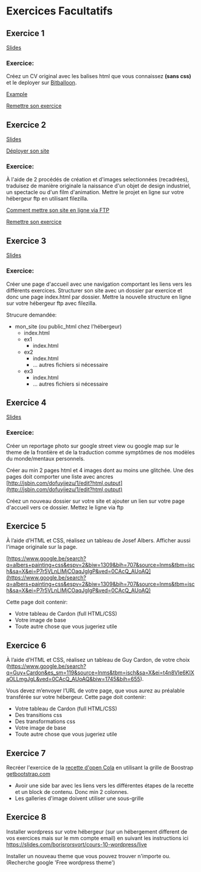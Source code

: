 # Exercices Facultatifs

<!-- toc -->

## Exercice 1

[Slides](https://docs.google.com/presentation/d/1Ss2l4AlbLP3pOHgJIkCUShRtTSmHQoZQBGmlu1jvaFY/edit?usp=sharing)

### Exercice:

Créez un CV original avec les balises html que vous connaissez **(sans css)** et le deployer sur [Bitballoon](https://www.bitballoon.com/).

[Example](http://president-elizabeth-51570.bitballoon.com/)

[Remettre son exercice](https://goo.gl/forms/xl4vmTG0w96paWqm1)

## Exercice 2

[Slides](https://docs.google.com/presentation/d/1MrgUFbuhDSJvPqFEvbtFmWb6ELrYmDl5KRDlN-1Un8k/edit?usp=sharing)

[Déployer son site](https://github.com/lacensav/cours_web_2e/wiki/Comment-d%C3%A9ployer-son-site)

### Exercice:

À l'aide de 2 procédés de création et d'images selectionnées (recadrées), traduisez de manière originale la naissance d'un objet de design industriel, un spectacle ou d'un film d'animation.
Mettre le projet en ligne sur votre hébergeur ftp en utilisant filezilla.

[Comment mettre son site en ligne via FTP](https://docs.google.com/presentation/d/1_yGlePYkx3tn45sPwZ9-kUQjieYe1l8hJ5DaT8GOWGI/edit?usp=sharing)

[Remettre son exercice](https://goo.gl/forms/JhwhyiYyvAEuzg9T2)

## Exercice 3

[Slides](https://docs.google.com/presentation/d/1kcoojJtHYecbjGLjowV6HTHbZ4oSejydXnfrC0zYM90/edit?usp=sharing)

### Exercice:

Créer une page d'accueil avec une navigation comportant les liens vers les différents exercices.
Structurer son site avec un dossier par exercice et donc une page index.html par dossier.
Mettre la nouvelle structure en ligne sur votre hébergeur ftp avec filezilla.

Strucure demandée:

* mon_site (ou public_html chez l'hébergeur)
  * index.html
  * ex1
    * index.html
  * ex2
    * index.html
    * ... autres fichiers si nécessaire
  * ex3
    * index.html
    * ... autres fichiers si nécessaire

## Exercice 4

[Slides](https://docs.google.com/presentation/d/1i2fhLUkv01M2BuLt1l2tW1W4TDFsAWUFwZEq91ji98I/edit?usp=sharing)

### Exercice:

Créer un reportage photo sur google street view ou google map sur le theme de la frontière et de la traduction comme symptômes de nos modèles du monde/mentaux personnels.

Créer au min 2 pages html et 4 images dont au moins une glitchée. Une des pages doit comporter une liste avec ancres [http://jsbin.com/dofuyijezu/1/edit?html,output](http://jsbin.com/dofuyijezu/1/edit?html,output)

Créez un nouveau dossier sur votre site et ajouter un lien sur votre page d'accueil vers ce dossier.
Mettez le ligne via ftp

## Exercice 5

À l’aide d’HTML et CSS, réalisez un tableau de Josef Albers. Afficher aussi l'image originale sur la page.

[https://www.google.be/search?q=albers+painting+css&espv=2&biw=1309&bih=707&source=lnms&tbm=isch&sa=X&ei=P7r5VLnLIMjCOaqJgIgP&ved=0CAcQ_AUoAQ](https://www.google.be/search?q=albers+painting+css&espv=2&biw=1309&bih=707&source=lnms&tbm=isch&sa=X&ei=P7r5VLnLIMjCOaqJgIgP&ved=0CAcQ_AUoAQ)

Cette page doit contenir:

* Votre tableau de Cardon (full HTML/CSS)
* Votre image de base
* Toute autre chose que vous jugeriez utile

## Exercice 6

À l’aide d’HTML et CSS, réalisez un tableau de Guy Cardon, de votre choix (https://www.google.be/search?q=Guy+Cardon&es_sm=119&source=lnms&tbm=isch&sa=X&ei=t4n8VIe6KIXaOLLmgJgL&ved=0CAcQ_AUoAQ&biw=1745&bih=655).

Vous devez m’envoyer l’URL de votre page, que vous aurez au préalable transférée sur votre hébergeur. Cette page doit contenir:

* Votre tableau de Cardon (full HTML/CSS)
* Des transitions css
* Des transformations css
* Votre image de base
* Toute autre chose que vous jugeriez utile

## Exercice 7

Recréer l'exercice de la [recette d'open Cola](https://github.com/lacensav/cours_web_2e/archive/master.zip) en utilisant la grille de Boostrap
[getbootstrap.com](https://getbootstrap.com)

* Avoir une side bar avec les liens vers les différentes étapes de la recette et un block de contenu. Donc min 2 colonnes.
* Les galleries d'image doivent utiliser une sous-grille

## Exercice 8

Installer wordpress sur votre hébergeur (sur un hébergement different de vos exercices mais sur le mm compte email) en suivant les instructions ici https://slides.com/borisrorsvort/cours-10-wordpress/live

Installer un nouveau theme que vous pouvez trouver n'importe ou. (Recherche google 'Free wordpress theme')
